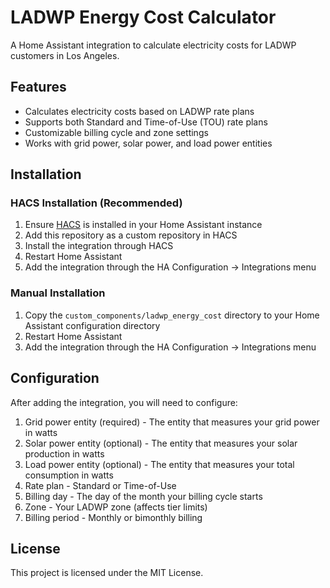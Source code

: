 # LADWP Energy Cost Calculator

A Home Assistant integration to calculate electricity costs for LADWP customers in Los Angeles.

## Features

- Calculates electricity costs based on LADWP rate plans
- Supports both Standard and Time-of-Use (TOU) rate plans
- Customizable billing cycle and zone settings
- Works with grid power, solar power, and load power entities

## Installation

### HACS Installation (Recommended)

1. Ensure [HACS](https://hacs.xyz/) is installed in your Home Assistant instance
2. Add this repository as a custom repository in HACS
3. Install the integration through HACS
4. Restart Home Assistant
5. Add the integration through the HA Configuration -> Integrations menu

### Manual Installation

1. Copy the `custom_components/ladwp_energy_cost` directory to your Home Assistant configuration directory
2. Restart Home Assistant
3. Add the integration through the HA Configuration -> Integrations menu

## Configuration

After adding the integration, you will need to configure:

1. Grid power entity (required) - The entity that measures your grid power in watts
2. Solar power entity (optional) - The entity that measures your solar production in watts
3. Load power entity (optional) - The entity that measures your total consumption in watts
4. Rate plan - Standard or Time-of-Use
5. Billing day - The day of the month your billing cycle starts
6. Zone - Your LADWP zone (affects tier limits)
7. Billing period - Monthly or bimonthly billing

## License

This project is licensed under the MIT License. 
